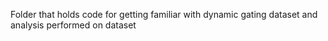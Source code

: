 Folder that holds code for getting familiar with dynamic gating dataset and analysis performed on dataset
